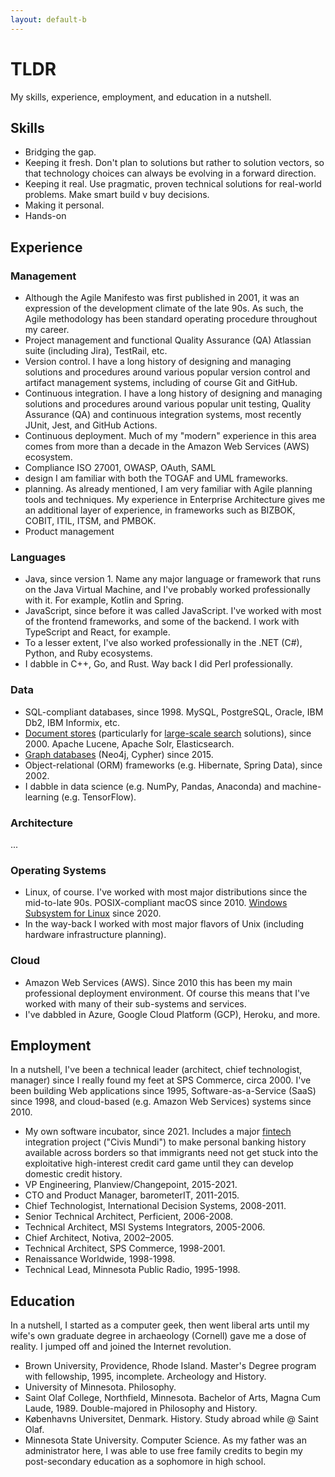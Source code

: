 ```yaml
---
layout: default-b
---
```


# TLDR

My skills, experience, employment, and education in a nutshell.

## Skills

- Bridging the gap.
- Keeping it fresh. Don't plan to solutions but rather to solution vectors, so that technology choices can always be
  evolving in a forward direction.
- Keeping it real. Use pragmatic, proven technical solutions for real-world problems. Make smart build v buy decisions.
- Making it personal.
- Hands-on

## Experience

### Management

- Although the Agile Manifesto was first published in 2001, it was an expression of the development climate of the late
  90s. As such, the Agile methodology has been standard operating procedure throughout my career.
- Project management and functional Quality Assurance (QA) Atlassian suite (including Jira), TestRail, etc.
- Version control. I have a long history of designing and managing solutions and procedures around various popular
  version control and artifact management systems, including of course Git and GitHub.
- Continuous integration. I have a long history of designing and managing solutions and procedures around various
  popular unit testing, Quality Assurance (QA) and continuous integration systems, most recently JUnit, Jest, and GitHub
  Actions.
- Continuous deployment. Much of my "modern" experience in this area comes from more than a decade in the Amazon Web
  Services (AWS) ecosystem.
- Compliance ISO 27001, OWASP, OAuth, SAML
- design I am familiar with both the TOGAF and UML frameworks.
- planning. As already mentioned, I am very familiar with Agile planning tools and techniques. My experience in Enterprise
  Architecture gives me an additional layer of experience, in frameworks such as BIZBOK, COBIT, ITIL, ITSM, and PMBOK.
- Product management

### Languages

- Java, since version 1. Name any major language or framework that runs on the Java Virtual Machine, and I've probably
  worked professionally with it. For example, Kotlin and Spring.
- JavaScript, since before it was called JavaScript. I've worked with most of the frontend frameworks, and some of the
  backend. I work with TypeScript and React, for example.
- To a lesser extent, I've also worked professionally in the .NET (C#), Python, and Ruby ecosystems.
- I dabble in C++, Go, and Rust. Way back I did Perl professionally.

### Data

- SQL-compliant databases, since 1998. MySQL, PostgreSQL, Oracle, IBM Db2, IBM Informix, etc.
- [Document stores](https://en.wikipedia.org/wiki/Document-oriented_database) (particularly
  for [large-scale search](https://en.wikipedia.org/wiki/Enterprise_search) solutions), since 2000. Apache Lucene,
  Apache Solr, Elasticsearch.
- [Graph databases](https://en.wikipedia.org/wiki/Graph_database) (Neo4j, Cypher) since 2015.
- Object-relational (ORM) frameworks (e.g. Hibernate, Spring Data), since 2002.
- I dabble in data science (e.g. NumPy, Pandas, Anaconda) and machine-learning (e.g. TensorFlow).

### Architecture

...

### Operating Systems

- Linux, of course. I've worked with most major distributions since the mid-to-late 90s.
POSIX-compliant macOS since 2010. 
[Windows Subsystem for Linux](https://en.wikipedia.org/wiki/Windows_Subsystem_for_Linux) since 2020.
- In the way-back I worked with most major flavors of Unix (including hardware infrastructure planning).

### Cloud

- Amazon Web Services (AWS). Since 2010 this has been my main professional deployment environment. Of course this means
  that I've worked with many of their sub-systems and services.
- I've dabbled in Azure, Google Cloud Platform (GCP), Heroku, and more.

## Employment

In a nutshell, I've been a technical leader (architect, chief technologist, manager) since I really found my feet at SPS
Commerce, circa 2000. I've been building Web applications since 1995, Software-as-a-Service (SaaS) since 1998, and
cloud-based (e.g. Amazon Web Services) systems since 2010.

- My own software incubator, since 2021. Includes a major [fintech](https://en.wikipedia.org/wiki/Financial_technology)
  integration project ("Civis Mundi") to make personal banking history available across borders so that immigrants need
  not get stuck into the exploitative high-interest credit card game until they can develop domestic credit history.
- VP Engineering, Planview/Changepoint, 2015-2021.
- CTO and Product Manager, barometerIT, 2011-2015.
- Chief Technologist, International Decision Systems, 2008-2011.
- Senior Technical Architect, Perficient, 2006-2008.
- Technical Architect, MSI Systems Integrators, 2005-2006.
- Chief Architect, Notiva, 2002–2005.
- Technical Architect, SPS Commerce, 1998-2001.
- Renaissance Worldwide, 1998-1998.
- Technical Lead, Minnesota Public Radio, 1995-1998.

## Education

In a nutshell, I started as a computer geek, then went liberal arts until my wife's own graduate degree in archaeology
(Cornell) gave me a dose of reality. I jumped off and joined the Internet revolution.

- Brown University, Providence, Rhode Island. Master's Degree program with fellowship, 1995, incomplete. Archeology and
  History.
- University of Minnesota. Philosophy.
- Saint Olaf College, Northfield, Minnesota. Bachelor of Arts, Magna Cum Laude, 1989. Double-majored in Philosophy and
  History.
- Københavns Universitet, Denmark. History. Study abroad while @ Saint Olaf.
- Minnesota State University. Computer Science. As my father was an administrator here, I was able to use free family
  credits to begin my post-secondary education as a sophomore in high school.
